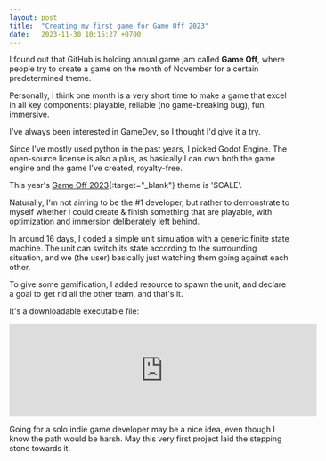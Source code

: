 ```yaml
---
layout: post
title:  "Creating my first game for Game Off 2023"
date:   2023-11-30 10:15:27 +0700
---
```


I found out that GitHub is holding annual game jam called **Game Off**, where people try to create a game
on the month of November for a certain predetermined theme.

Personally, I think one month is a very short time to make a game that excel in all key components: 
playable, reliable (no game-breaking bug), fun, immersive.

I've always been interested in GameDev, so I thought I'd give it a try.

Since I've mostly used python in the past years, I picked Godot Engine. 
The open-source license is also a plus, as basically I can own both the game engine and the game I've created, royalty-free.

This year's [Game Off 2023](https://itch.io/jam/game-off-2023){:target="_blank"} theme is 'SCALE'.

Naturally, I'm not aiming to be the #1 developer, but rather to demonstrate to myself 
whether I could create & finish something that are playable, with optimization and immersion deliberately left behind.

In around 16 days, I coded a simple unit simulation with a generic finite state machine.
The unit can switch its state according to the surrounding situation, and we (the user) basically just watching them going against each other.

To give some gamification, I added resource to spawn the unit, and declare a goal to get rid all the other team, and that's it.

It's a downloadable executable file:

<iframe frameborder="0" src="https://itch.io/embed/2379186?linkback=true" width="552" height="167"></iframe>

Going for a solo indie game developer may be a nice idea, even though I know the path would be harsh.
May this very first project laid the stepping stone towards it.
